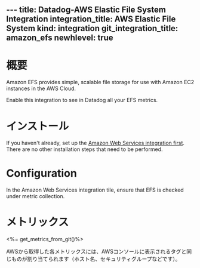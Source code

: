 --- title: Datadog-AWS Elastic File System Integration integration_title: AWS Elastic File System kind: integration git_integration_title: amazon_efs
newhlevel: true
---

# 概要

Amazon EFS provides simple, scalable file storage for use with Amazon EC2 instances in the AWS Cloud.

Enable this integration to see in Datadog all your EFS metrics.

# インストール

If you haven't already, set up the [Amazon Web Services integration first](/integrations/aws). There are no other installation steps that need to be performed.

# Configuration

In the Amazon Web Services integration tile, ensure that EFS is checked under metric collection.

# メトリックス

<%= get_metrics_from_git()%>

AWSから取得した各メトリックスには、AWSコンソールに表示されるタグと同じものが割り当てられます（ホスト名、セキュリティグループなどです）。
